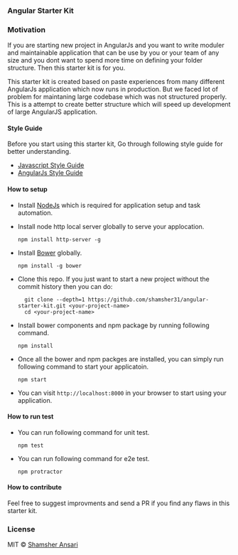 ### Angular Starter Kit

### Motivation
If you are starting new project in AngularJs and you want to write moduler and maintainable application that can be use by
you or your team of any size and you dont want to spend more time on defining your folder structure. Then this starter kit
is for you.

This starter kit is created based on paste experiences from many different AngularJs application which now runs in production.
But we faced lot of problem for maintaning large codebase which was not structured properly. This is a attempt to create better
structure which will speed up development of large AngularJS application.

#### Style Guide
Before you start using this starter kit, Go through following style guide for better understanding.
* [Javascript Style Guide](https://github.com/airbnb/javascript)
* [AngularJs Style Guide](https://github.com/johnpapa/angular-styleguide)

#### How to setup

* Install [NodeJs](http://nodejs.org/) which is required for application setup and task automation.

* Install node http local server globally to serve your applocation.

   ``` npm install http-server -g ```

* Install [Bower](http://bower.io/) globally.

    ``` npm install -g bower ```

* Clone this repo. If you just want to start a new project without the commit history then you can do:

   ``` 
     git clone --depth=1 https://github.com/shamsher31/angular-starter-kit.git <your-project-name> 
     cd <your-project-name>  
   ```

* Install bower components and npm package by running following command.

   ``` npm install ```

* Once all the bower and npm packges are installed, you can simply run following command to start your applicatoin.

   ``` npm start ```
   
* You can visit ``` http://localhost:8000 ``` in your browser to start using your application.

#### How to run test

* You can run following command for unit test.

   ``` npm test ```
   
* You can run following command for e2e test.
  
   ``` npm protractor ```
   
#### How to contribute

Feel free to suggest improvments and send a PR if you find any flaws in this starter kit.

### License
MIT © [Shamsher Ansari](https://github.com/shamsher)

